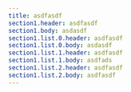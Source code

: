 ```yaml
---
title: asdfasdf
section1.header: asdfasdf
section1.body: asdasdf
section1.list.0.header: asdfasdf
section1.list.0.body: asdasdf
section1.list.1.header: asdfasdf
section1.list.1.body: asdfads
section1.list.2.header: asdfasdf
section1.list.2.body: asdfasdf
---
```

